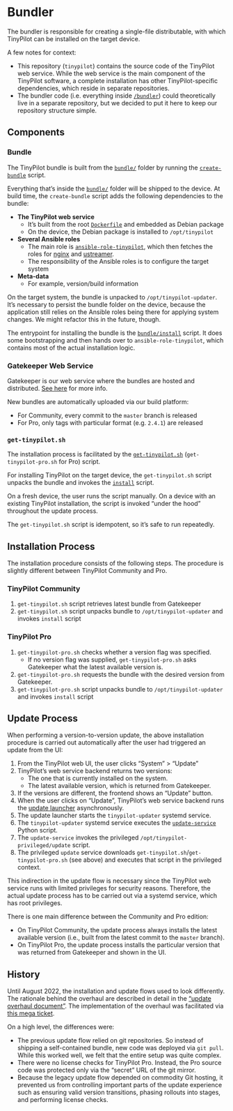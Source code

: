 # Bundler

The bundler is responsible for creating a single-file distributable, with which TinyPilot can be installed on the target device.

A few notes for context:

- This repository (`tinypilot`) contains the source code of the TinyPilot web service. While the web service is the main component of the TinyPilot software, a complete installation has other TinyPilot-specific dependencies, which reside in separate repositories.
- The bundler code (i.e. everything inside [`/bundler`](/bundler)) could theoretically live in a separate repository, but we decided to put it here to keep our repository structure simple.

## Components

### Bundle

The TinyPilot bundle is built from the [`bundle/`](bundle) folder by running the [`create-bundle`](create-bundle) script.

Everything that’s inside the [`bundle/`](bundle) folder will be shipped to the device. At build time, the `create-bundle` script adds the following dependencies to the bundle:

- **The TinyPilot web service**
  - It’s built from the root [`Dockerfile`](../Dockerfile) and embedded as Debian package
  - On the device, the Debian package is installed to `/opt/tinypilot`
- **Several Ansible roles**
  - The main role is [`ansible-role-tinypilot`](https://github.com/tiny-pilot/ansible-role-tinypilot), which then fetches the roles for [nginx](https://github.com/tiny-pilot/ansible-role-nginx) and [ustreamer](https://github.com/tiny-pilot/ansible-role-ustreamer).
  - The responsibility of the Ansible roles is to configure the target system
- **Meta-data**
  - For example, version/build information

On the target system, the bundle is unpacked to `/opt/tinypilot-updater`. It’s necessary to persist the bundle folder on the device, because the application still relies on the Ansible roles being there for applying system changes. We might refactor this in the future, though.

The entrypoint for installing the bundle is the [`bundle/install`](bundle/install) script. It does some bootstrapping and then hands over to `ansible-role-tinypilot`, which contains most of the actual installation logic.

### Gatekeeper Web Service

Gatekeeper is our web service where the bundles are hosted and distributed. [See here](https://github.com/tiny-pilot/gatekeeper) for more info.

New bundles are automatically uploaded via our build platform:

- For Community, every commit to the `master` branch is released
- For Pro, only tags with particular format (e.g. `2.4.1`) are released

### `get-tinypilot.sh`

The installation process is facilitated by the [`get-tinypilot.sh`](../get-tinypilot.sh) (`get-tinypilot-pro.sh` for Pro) script.

For installing TinyPilot on the target device, the `get-tinypilot.sh` script unpacks the bundle and invokes the [`install`](bundle/install) script.

On a fresh device, the user runs the script manually. On a device with an existing TinyPilot installation, the script is invoked “under the hood” throughout the update process.

The `get-tinypilot.sh` script is idempotent, so it’s safe to run repeatedly.

## Installation Process

The installation procedure consists of the following steps. The procedure is slightly different between TinyPilot Community and Pro.

### TinyPilot Community

1. `get-tinypilot.sh` script retrieves latest bundle from Gatekeeper
1. `get-tinypilot.sh` script unpacks bundle to `/opt/tinypilot-updater` and invokes `install` script

### TinyPilot Pro

1. `get-tinypilot-pro.sh` checks whether a version flag was specified.
   - If no version flag was supplied, `get-tinypilot-pro.sh` asks Gatekeeper what the latest available version is.
1. `get-tinypilot-pro.sh` requests the bundle with the desired version from Gatekeeper.
1. `get-tinypilot-pro.sh` script unpacks bundle to `/opt/tinypilot-updater` and invokes `install` script

## Update Process

When performing a version-to-version update, the above installation procedure is carried out automatically after the user had triggered an update from the UI:

1. From the TinyPilot web UI, the user clicks “System” > “Update”
1. TinyPilot’s web service backend returns two versions:
   - The one that is currently installed on the system.
   - The latest available version, which is returned from Gatekeeper.
1. If the versions are different, the frontend shows an “Update” button.
1. When the user clicks on “Update”, TinyPilot’s web service backend runs the [update launcher](../app/update/launcher.py) asynchronously.
1. The update launcher starts the `tinypilot-updater` systemd service.
1. The `tinypilot-updater` systemd service executes the [`update-service`](../scripts/update-service) Python script.
1. The `update-service` invokes the privileged `/opt/tinypilot-privileged/update` script.
1. The privileged `update` service downloads `get-tinypilot.sh`/`get-tinypilot-pro.sh` (see above) and executes that script in the privileged context.

This indirection in the update flow is necessary since the TinyPilot web service runs with limited privileges for security reasons. Therefore, the actual update process has to be carried out via a systemd service, which has root privileges.

There is one main difference between the Community and Pro edition:

- On TinyPilot Community, the update process always installs the latest available version (i.e., built from the latest commit to the `master` branch).
- On TinyPilot Pro, the update process installs the particular version that was returned from Gatekeeper and shown in the UI.

## History

Until August 2022, the installation and update flows used to look differently. The rationale behind the overhaul are described in detail in the [“update overhaul document”](https://github.com/tiny-pilot/tinypilot-pro/blob/experimental/update-overhaul/UPDATE-WORKFLOW.md). The implementation of the overhaul was facilitated via [this mega ticket](https://github.com/tiny-pilot/tinypilot-pro/issues/445).

On a high level, the differences were:

- The previous update flow relied on git repositories. So instead of shipping a self-contained bundle, new code was deployed via `git pull`. While this worked well, we felt that the entire setup was quite complex.
- There were no license checks for TinyPilot Pro. Instead, the Pro source code was protected only via the “secret” URL of the git mirror.
- Because the legacy update flow depended on commodity Git hosting, it prevented us from controlling important parts of the update experience such as ensuring valid version transitions, phasing rollouts into stages, and performing license checks.
